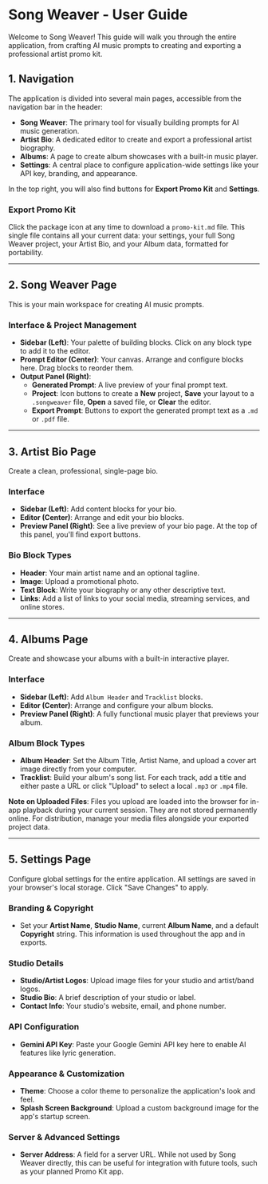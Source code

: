 # Song Weaver - User Guide

Welcome to Song Weaver! This guide will walk you through the entire application, from crafting AI music prompts to creating and exporting a professional artist promo kit.

## 1. Navigation

The application is divided into several main pages, accessible from the navigation bar in the header:

- **Song Weaver**: The primary tool for visually building prompts for AI music generation.
- **Artist Bio**: A dedicated editor to create and export a professional artist biography.
- **Albums**: A page to create album showcases with a built-in music player.
- **Settings**: A central place to configure application-wide settings like your API key, branding, and appearance.

In the top right, you will also find buttons for **Export Promo Kit** and **Settings**.

### Export Promo Kit
Click the package icon at any time to download a `promo-kit.md` file. This single file contains all your current data: your settings, your full Song Weaver project, your Artist Bio, and your Album data, formatted for portability.

---

## 2. Song Weaver Page

This is your main workspace for creating AI music prompts.

### Interface & Project Management
- **Sidebar (Left)**: Your palette of building blocks. Click on any block type to add it to the editor.
- **Prompt Editor (Center)**: Your canvas. Arrange and configure blocks here. Drag blocks to reorder them.
- **Output Panel (Right)**:
    - **Generated Prompt**: A live preview of your final prompt text.
    - **Project**: Icon buttons to create a **New** project, **Save** your layout to a `.songweaver` file, **Open** a saved file, or **Clear** the editor.
    - **Export Prompt**: Buttons to export the generated prompt text as a `.md` or `.pdf` file.

---

## 3. Artist Bio Page

Create a clean, professional, single-page bio.

### Interface
- **Sidebar (Left)**: Add content blocks for your bio.
- **Editor (Center)**: Arrange and edit your bio blocks.
- **Preview Panel (Right)**: See a live preview of your bio page. At the top of this panel, you'll find export buttons.

### Bio Block Types
- **Header**: Your main artist name and an optional tagline.
- **Image**: Upload a promotional photo.
- **Text Block**: Write your biography or any other descriptive text.
- **Links**: Add a list of links to your social media, streaming services, and online stores.

---

## 4. Albums Page

Create and showcase your albums with a built-in interactive player.

### Interface
- **Sidebar (Left)**: Add `Album Header` and `Tracklist` blocks.
- **Editor (Center)**: Arrange and configure your album blocks.
- **Preview Panel (Right)**: A fully functional music player that previews your album.

### Album Block Types
- **Album Header**: Set the Album Title, Artist Name, and upload a cover art image directly from your computer.
- **Tracklist**: Build your album's song list. For each track, add a title and either paste a URL or click "Upload" to select a local `.mp3` or `.mp4` file.

**Note on Uploaded Files**: Files you upload are loaded into the browser for in-app playback during your current session. They are not stored permanently online. For distribution, manage your media files alongside your exported project data.

---

## 5. Settings Page

Configure global settings for the entire application. All settings are saved in your browser's local storage. Click "Save Changes" to apply.

### Branding & Copyright
- Set your **Artist Name**, **Studio Name**, current **Album Name**, and a default **Copyright** string. This information is used throughout the app and in exports.

### Studio Details
- **Studio/Artist Logos**: Upload image files for your studio and artist/band logos.
- **Studio Bio**: A brief description of your studio or label.
- **Contact Info**: Your studio's website, email, and phone number.

### API Configuration
- **Gemini API Key**: Paste your Google Gemini API key here to enable AI features like lyric generation.

### Appearance & Customization
- **Theme**: Choose a color theme to personalize the application's look and feel.
- **Splash Screen Background**: Upload a custom background image for the app's startup screen.

### Server & Advanced Settings
- **Server Address**: A field for a server URL. While not used by Song Weaver directly, this can be useful for integration with future tools, such as your planned Promo Kit app.
